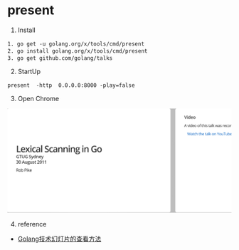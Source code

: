 # present

1. Install
```
1. go get -u golang.org/x/tools/cmd/present
2. go install golang.org/x/tools/cmd/present
3. go get github.com/golang/talks
```
2. StartUp
```
present  -http  0.0.0.0:8000 -play=false
```

3. Open Chrome

![ppt](./imgs/slide.png)

4. reference

- [Golang技术幻灯片的查看方法](https://studygolang.com/articles/4703)
